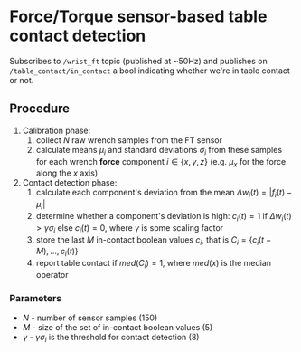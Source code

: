 # Force/Torque sensor-based table contact detection

Subscribes to `/wrist_ft` topic (published at ~50Hz) and publishes on `/table_contact/in_contact` a bool indicating whether we're in table contact or not.

## Procedure

1. Calibration phase:
   1. collect $N$ raw wrench samples from the FT sensor
   2. calculate means $\mu_i$ and standard deviations $\sigma_i$ from these samples for each wrench **force** component $i \in \{x, y, z\}$ (e.g. $\mu_x$ for the force along the $x$ axis)
2. Contact detection phase:
   1. calculate each component's deviation from the mean $\Delta w_i(t) =  |f_i(t)-\mu_i|$
   2. determine whether a component's deviation is high: $c_i(t) = 1$ if $\Delta w_i(t) > \gamma \sigma_i$ else $c_i(t) = 0$, where $\gamma$ is some scaling factor 
   3. store the last $M$ in-contact boolean values $c_i$, that is $C_i = \{c_i(t-M), ..., c_i(t) \}$ 
   4. report table contact if $med(C_i) = 1$, where $med(x)$ is the median operator

### Parameters

* $N$ - number of sensor samples (150)
* $M$ - size of the set of in-contact boolean values (5)
* $\gamma$ - $\gamma \sigma_i$ is the threshold for contact detection (8)